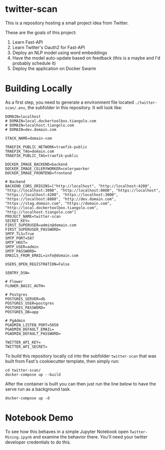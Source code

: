 # twitter-scan

This is a repository hosting a small project idea from Twitter.

These are the goals of this project:

1. Learn Fast-API
2. Learn Twitter's Oauth2 for Fast-API
3. Deploy an NLP model using word embeddings
4. Have the model auto-update based on feedback (this is a maybe and I'd probably schedule it)
5. Deploy the application on Docker Swarm

# Building Locally

As a first step, you need to generate a environment file located `./twitter-scan/.env`, the subfolder in this repository. It will look like:

```.env
DOMAIN=localhost
# DOMAIN=local.dockertoolbox.tiangolo.com
# DOMAIN=localhost.tiangolo.com
# DOMAIN=dev.domain.com

STACK_NAME=domain-com

TRAEFIK_PUBLIC_NETWORK=traefik-public
TRAEFIK_TAG=domain.com
TRAEFIK_PUBLIC_TAG=traefik-public

DOCKER_IMAGE_BACKEND=backend
DOCKER_IMAGE_CELERYWORKER=celeryworker
DOCKER_IMAGE_FRONTEND=frontend

# Backend
BACKEND_CORS_ORIGINS=["http://localhost", "http://localhost:4200", "http://localhost:3000", "http://localhost:8080", "https://localhost", "https://localhost:4200", "https://localhost:3000", "https://localhost:8080", "http://dev.domain.com", "https://stag.domain.com", "https://domain.com", "http://local.dockertoolbox.tiangolo.com", "http://localhost.tiangolo.com"]
PROJECT_NAME=twitter-scan
SECRET_KEY=
FIRST_SUPERUSER=admin@domain.com
FIRST_SUPERUSER_PASSWORD=
SMTP_TLS=True
SMTP_PORT=587
SMTP_HOST=
SMTP_USER=admin
SMTP_PASSWORD=
EMAILS_FROM_EMAIL=info@domain.com

USERS_OPEN_REGISTRATION=False

SENTRY_DSN=

# Flower
FLOWER_BASIC_AUTH=

# Postgres
POSTGRES_SERVER=db
POSTGRES_USER=postgres
POSTGRES_PASSWORD=
POSTGRES_DB=app

# PgAdmin
PGADMIN_LISTEN_PORT=5050
PGADMIN_DEFAULT_EMAIL=
PGADMIN_DEFAULT_PASSWORD=

TWITTER_API_KEY=
TWITTER_API_SECRET=
```

To build this repository locally cd into the subfolder `twitter-scan` that was built from Fast's cookiecutter template, then simply run:

```
cd twitter-scan/
docker-compose up --build
```

After the container is built you can then just run the line below to have the serve run as a background task.
```
docker-compose up -d
```

# Notebook Demo

To see how this behaves in a simple Jupyter Notebook open `Twitter-Mining.ipynb` and examine the behavior there. You'll need your twitter developer credentials to do this.

